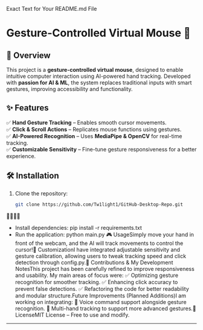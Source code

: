 Exact Text for Your README.md File
# Gesture-Controlled Virtual Mouse 🎯  

## 🚀 Overview  
This project is a **gesture-controlled virtual mouse**, designed to enable intuitive computer interaction using AI-powered hand tracking. Developed with **passion for AI & ML**, the system replaces traditional inputs with smart gestures, improving accessibility and functionality.  

## ✨ Features  
✅ **Hand Gesture Tracking** – Enables smooth cursor movements.  
✅ **Click & Scroll Actions** – Replicates mouse functions using gestures.  
✅ **AI-Powered Recognition** – Uses **MediaPipe & OpenCV** for real-time tracking.  
✅ **Customizable Sensitivity** – Fine-tune gesture responsiveness for a better experience.  

## 🛠 Installation  
1. Clone the repository:  
   ```bash
   git clone https://github.com/Tw1light1/GitHub-Desktop-Repo.git


- Install dependencies:
pip install -r requirements.txt
- Run the application:
python main.py
🎮 UsageSimply move your hand in front of the webcam, and the AI will track movements to control the cursor!🔧 CustomizationI have integrated adjustable sensitivity and gesture calibration, allowing users to tweak tracking speed and click detection through config.py.🤝 Contributions & My Development NotesThis project has been carefully refined to improve responsiveness and usability. My main areas of focus were:
✅ Optimizing gesture recognition for smoother tracking.
✅ Enhancing click accuracy to prevent false detections.
✅ Refactoring the code for better readability and modular structure.Future Improvements (Planned Additions)I am working on integrating:
🚀 Voice command support alongside gesture recognition.
🚀 Multi-hand tracking to support more advanced gestures.📌 LicenseMIT License – Free to use and modify.
---

